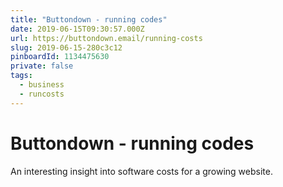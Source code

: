 ```yaml
---
title: "Buttondown - running codes"
date: 2019-06-15T09:30:57.000Z
url: https://buttondown.email/running-costs
slug: 2019-06-15-280c3c12
pinboardId: 1134475630
private: false
tags:
  - business
  - runcosts
---
```


# Buttondown - running codes

An interesting insight into software costs for a growing website.
